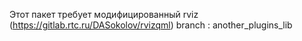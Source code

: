 Этот пакет требует модифицированный rviz (https://gitlab.rtc.ru/DASokolov/rvizqml) branch : another_plugins_lib